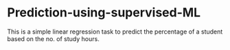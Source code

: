 # Prediction-using-supervised-ML
This is a simple linear regression task to predict  the percentage of a student based on the no. of study hours.
